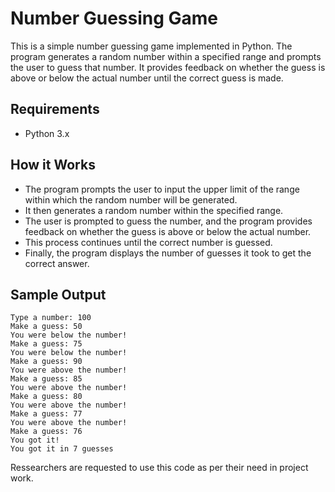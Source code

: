 # Number Guessing Game

This is a simple number guessing game implemented in Python. The program generates a random number within a specified range and prompts the user to guess that number. It provides feedback on whether the guess is above or below the actual number until the correct guess is made.


## Requirements

- Python 3.x

## How it Works

- The program prompts the user to input the upper limit of the range within which the random number will be generated.
- It then generates a random number within the specified range.
- The user is prompted to guess the number, and the program provides feedback on whether the guess is above or below the actual number.
- This process continues until the correct number is guessed.
- Finally, the program displays the number of guesses it took to get the correct answer.

## Sample Output
```
Type a number: 100
Make a guess: 50
You were below the number!
Make a guess: 75
You were below the number!
Make a guess: 90
You were above the number!
Make a guess: 85
You were above the number!
Make a guess: 80
You were above the number!
Make a guess: 77
You were above the number!
Make a guess: 76
You got it!
You got it in 7 guesses
```
Ressearchers are requested to use this code as per their need in project work.
